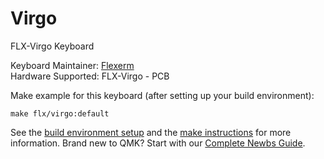 # Virgo

FLX-Virgo Keyboard

Keyboard Maintainer: [Flexerm](https://github.com/flexerm)  
Hardware Supported: FLX-Virgo - PCB 

Make example for this keyboard (after setting up your build environment):

    make flx/virgo:default

See the [build environment setup](https://docs.qmk.fm/#/getting_started_build_tools) and the [make instructions](https://docs.qmk.fm/#/getting_started_make_guide) for more information. Brand new to QMK? Start with our [Complete Newbs Guide](https://docs.qmk.fm/#/newbs).
